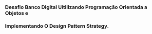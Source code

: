 ### Desafio Banco Digital Ultilizando Programação Orientada a Objetos e
### Implementando O Design Pattern Strategy.
